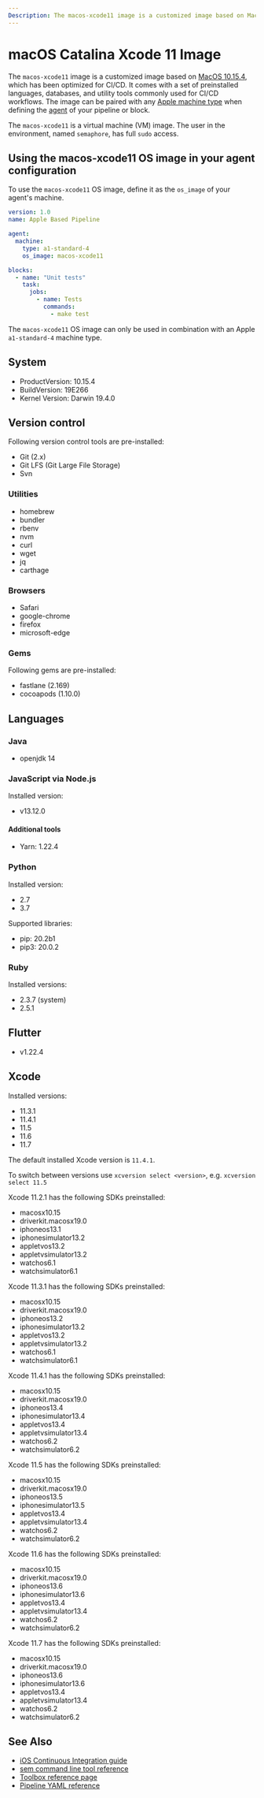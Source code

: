 ```yaml
---
Description: The macos-xcode11 image is a customized image based on MacOS 10.15.4, which has been optimized for CI/CD. It is a virtual machine (VM) image and this guide shows you how to use it.
---
```


# macOS Catalina Xcode 11 Image

The `macos-xcode11` image is a customized image based on [MacOS 10.15.4][catalina-release-notes],
which has been optimized for CI/CD. It comes with a set of preinstalled languages, databases,
and utility tools commonly used for CI/CD workflows. The image can be paired
with any [Apple machine type][machine-types] when defining the [agent][agent]
of your pipeline or block.

The `macos-xcode11` is a virtual machine (VM) image. The user in the environment,
named `semaphore`, has full `sudo` access.

## Using the macos-xcode11 OS image in your agent configuration

To use the `macos-xcode11` OS image, define it as the `os_image` of your agent's
machine.

``` yaml
version: 1.0
name: Apple Based Pipeline

agent:
  machine:
    type: a1-standard-4
    os_image: macos-xcode11

blocks:
  - name: "Unit tests"
    task:
      jobs:
        - name: Tests
          commands:
            - make test
```

The `macos-xcode11` OS image can only be used in combination with an Apple
`a1-standard-4` machine type.

## System

- ProductVersion: 10.15.4
- BuildVersion: 19E266
- Kernel Version: Darwin 19.4.0

## Version control

Following version control tools are pre-installed:

- Git (2.x)
- Git LFS (Git Large File Storage)
- Svn

### Utilities

- homebrew
- bundler
- rbenv
- nvm
- curl
- wget
- jq
- carthage

### Browsers

- Safari
- google-chrome
- firefox
- microsoft-edge

### Gems

Following gems are pre-installed:

- fastlane (2.169)
- cocoapods (1.10.0)

## Languages

### Java

- openjdk 14

### JavaScript via Node.js

Installed version:

- v13.12.0

#### Additional tools

- Yarn: 1.22.4

### Python

Installed version:

- 2.7
- 3.7

Supported libraries:

- pip: 20.2b1
- pip3: 20.0.2

### Ruby

Installed versions:

- 2.3.7 (system)
- 2.5.1

## Flutter

- v1.22.4

## Xcode

Installed versions:

- 11.3.1
- 11.4.1
- 11.5
- 11.6
- 11.7

The default installed Xcode version is `11.4.1`.

To switch between versions use `xcversion select <version>`, e.g. `xcversion select 11.5`

Xcode 11.2.1 has the following SDKs preinstalled:

- macosx10.15
- driverkit.macosx19.0
- iphoneos13.1
- iphonesimulator13.2
- appletvos13.2
- appletvsimulator13.2
- watchos6.1
- watchsimulator6.1

Xcode 11.3.1 has the following SDKs preinstalled:

- macosx10.15
- driverkit.macosx19.0
- iphoneos13.2
- iphonesimulator13.2
- appletvos13.2
- appletvsimulator13.2
- watchos6.1
- watchsimulator6.1

Xcode 11.4.1 has the following SDKs preinstalled:

- macosx10.15
- driverkit.macosx19.0
- iphoneos13.4
- iphonesimulator13.4
- appletvos13.4
- appletvsimulator13.4
- watchos6.2
- watchsimulator6.2

Xcode 11.5 has the following SDKs preinstalled:

- macosx10.15
- driverkit.macosx19.0
- iphoneos13.5
- iphonesimulator13.5
- appletvos13.4
- appletvsimulator13.4
- watchos6.2
- watchsimulator6.2

Xcode 11.6 has the following SDKs preinstalled:

- macosx10.15
- driverkit.macosx19.0
- iphoneos13.6
- iphonesimulator13.6
- appletvos13.4
- appletvsimulator13.4
- watchos6.2
- watchsimulator6.2

Xcode 11.7 has the following SDKs preinstalled:

- macosx10.15
- driverkit.macosx19.0
- iphoneos13.6
- iphonesimulator13.6
- appletvos13.4
- appletvsimulator13.4
- watchos6.2
- watchsimulator6.2

## See Also

- [iOS Continuous Integration guide][ios-guide]
- [sem command line tool reference](https://docs.semaphoreci.com/reference/sem-command-line-tool/)
- [Toolbox reference page](https://docs.semaphoreci.com/reference/toolbox-reference/)
- [Pipeline YAML reference](https://docs.semaphoreci.com/reference/pipeline-yaml-reference/)

[catalina-release-notes]: https://developer.apple.com/documentation/macos_release_notes/macos_catalina_10_15_4_release_notes
[machine-types]: https://docs.semaphoreci.com/ci-cd-environment/machine-types/
[beta-form]: https://semaphoreci.com/product/ios
[agent]: https://docs.semaphoreci.com/reference/pipeline-yaml-reference/#agent
[ios-guide]: https://docs.semaphoreci.com/examples/ios-continuous-integration-with-xcode/
